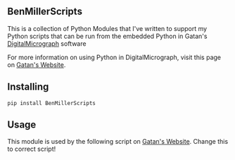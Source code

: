 BenMillerScripts
---
This is a collection of Python Modules that I've written to support my Python scripts that can be run from the embedded Python in Gatan's [DigitalMicrograph](https://www.gatan.com/resources/software) software 

For more information on using Python in DigitalMicrograph, visit this page on [Gatan's Website](https://www.gatan.com/resources/python-scripts).



Installing
---

`pip install BenMillerScripts`

Usage
---

This module is used by the following script on [Gatan's Website](https://www.gatan.com/sites/default/files/Scripts/Live%20Difference.py). Change this to correct script!
